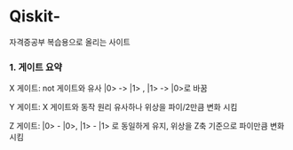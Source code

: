 # Qiskit-
자격증공부 복습용으로 올리는 사이트

<h3>1. 게이트 요약</h3>
 <p>X 게이트: not 게이트와 유사 |0> -> |1> , |1> -> |0>로 바꿈
 <p>Y 게이트: X 게이트와 동작 원리 유사하나 위상을 파이/2만큼 변화 시킴
 <p> Z 게이트: |0> - |0>, |1> - |1> 로 동일하게 유지, 위상을 Z축 기준으로 파이만큼 변화시킴
 <p>
 <p>
 <p>
 <p>
 <p>
 <p>

